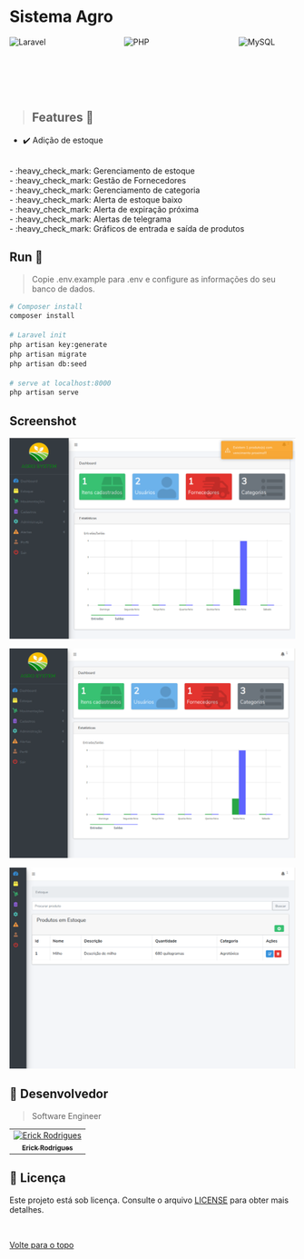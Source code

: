 # Sistema Agro 

<div style="display: flex; justify-content: space-between;">

<img src="https://media.licdn.com/dms/image/D4D12AQFNsP2vSyjYeA/article-cover_image-shrink_600_2000/0/1702597482581?e=2147483647&v=beta&t=LnplWeOJG1y6MRoZYevqnkJYHBu4easYavShCTI0vRE" alt="Laravel" width="100" height="100">
<img src="https://img.icons8.com/color/black/php.png" alt="PHP" width="100" height="100">
<img src="https://belenos.me/media/2021-05-vuejs.webphttps://archive.org/download/vue-glitch/VueJS%20test.gifhttps://e7.pngegg.com/pngimages/925/551/png-clipart-mysql-mysql-thumbnail.png" alt="MySQL" width="100" height="100">

</div>

> ## Features 🚀
  - :heavy_check_mark: Adição de estoque
   <BR>
  - :heavy_check_mark: Gerenciamento de estoque
   <BR>
  - :heavy_check_mark: Gestão de Fornecedores
   <BR>
  - :heavy_check_mark: Gerenciamento de categoria
   <BR>
  - :heavy_check_mark: Alerta de estoque baixo
   <BR>
  - :heavy_check_mark: Alerta de expiração próxima
   <BR>
  - :heavy_check_mark: Alertas de telegrama
   <BR>
  - :heavy_check_mark: Gráficos de entrada e saída de produtos
   <BR>
  
## Run 🚀
  
> Copie .env.example para .env e configure as informações do seu banco de dados.

  ``` bash
  # Composer install
  composer install

  # Laravel init
  php artisan key:generate
  php artisan migrate
  php artisan db:seed

  # serve at localhost:8000
  php artisan serve
  ```
  ## Screenshot
![Captura de tela de 2019-12-13 20-51-55](/public/img/AGRO.png)

![Captura de tela de 2019-12-13 19-32-34(1)](/public/img/AGRO2.png)

![Captura de tela de 2019-12-13 20-49-37](/public/img/AGRO3.png)



## 🤝 Desenvolvedor

> Software Engineer

<table align="center">
  <tr>
    <td align="center">
      <a href="">
        <img src="https://avatars.githubusercontent.com/u/109317442?v=4" width="160px;" alt="Erick Rodrigues"/><br>
        <sub>
          <b>Erick Rodrigues</b>
        </sub>
      </a>
    </td>
  </tr>
</table>


## 📝 Licença

Este projeto está sob licença. Consulte o arquivo [LICENSE](LICENSE) para obter mais detalhes.

&#xa0;



<a href="#top">Volte para o topo</a>
